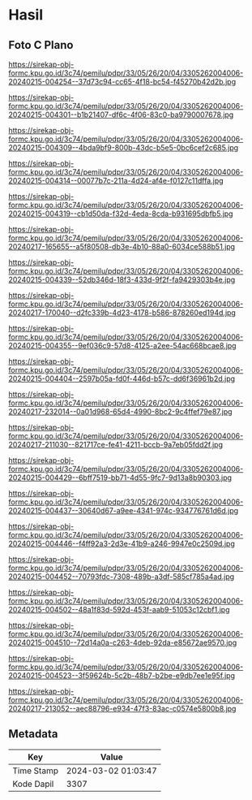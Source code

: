 # Hasil

## Foto C Plano

https://sirekap-obj-formc.kpu.go.id/3c74/pemilu/pdpr/33/05/26/20/04/3305262004006-20240215-004254--37d73c94-cc65-4f18-bc54-f45270b42d2b.jpg

https://sirekap-obj-formc.kpu.go.id/3c74/pemilu/pdpr/33/05/26/20/04/3305262004006-20240215-004301--b1b21407-df6c-4f06-83c0-ba9790007678.jpg

https://sirekap-obj-formc.kpu.go.id/3c74/pemilu/pdpr/33/05/26/20/04/3305262004006-20240215-004309--4bda9bf9-800b-43dc-b5e5-0bc6cef2c685.jpg

https://sirekap-obj-formc.kpu.go.id/3c74/pemilu/pdpr/33/05/26/20/04/3305262004006-20240215-004314--00077b7c-211a-4d24-af4e-f0127c11dffa.jpg

https://sirekap-obj-formc.kpu.go.id/3c74/pemilu/pdpr/33/05/26/20/04/3305262004006-20240215-004319--cb1d50da-f32d-4eda-8cda-b931695dbfb5.jpg

https://sirekap-obj-formc.kpu.go.id/3c74/pemilu/pdpr/33/05/26/20/04/3305262004006-20240217-165655--a5f80508-db3e-4b10-88a0-6034ce588b51.jpg

https://sirekap-obj-formc.kpu.go.id/3c74/pemilu/pdpr/33/05/26/20/04/3305262004006-20240215-004339--52db346d-18f3-433d-9f2f-fa9429303b4e.jpg

https://sirekap-obj-formc.kpu.go.id/3c74/pemilu/pdpr/33/05/26/20/04/3305262004006-20240217-170040--d2fc339b-4d23-4178-b586-878260ed194d.jpg

https://sirekap-obj-formc.kpu.go.id/3c74/pemilu/pdpr/33/05/26/20/04/3305262004006-20240215-004355--9ef036c9-57d8-4125-a2ee-54ac668bcae8.jpg

https://sirekap-obj-formc.kpu.go.id/3c74/pemilu/pdpr/33/05/26/20/04/3305262004006-20240215-004404--2597b05a-fd0f-446d-b57c-dd6f36961b2d.jpg

https://sirekap-obj-formc.kpu.go.id/3c74/pemilu/pdpr/33/05/26/20/04/3305262004006-20240217-232014--0a01d968-65d4-4990-8bc2-9c4ffef79e87.jpg

https://sirekap-obj-formc.kpu.go.id/3c74/pemilu/pdpr/33/05/26/20/04/3305262004006-20240217-211030--821717ce-fe41-4211-bccb-9a7eb05fdd2f.jpg

https://sirekap-obj-formc.kpu.go.id/3c74/pemilu/pdpr/33/05/26/20/04/3305262004006-20240215-004429--6bff7519-bb71-4d55-9fc7-9d13a8b90303.jpg

https://sirekap-obj-formc.kpu.go.id/3c74/pemilu/pdpr/33/05/26/20/04/3305262004006-20240215-004437--30640d67-a9ee-4341-974c-934776761d6d.jpg

https://sirekap-obj-formc.kpu.go.id/3c74/pemilu/pdpr/33/05/26/20/04/3305262004006-20240215-004446--f4ff92a3-2d3e-41b9-a246-9947e0c2509d.jpg

https://sirekap-obj-formc.kpu.go.id/3c74/pemilu/pdpr/33/05/26/20/04/3305262004006-20240215-004452--70793fdc-7308-489b-a3df-585cf785a4ad.jpg

https://sirekap-obj-formc.kpu.go.id/3c74/pemilu/pdpr/33/05/26/20/04/3305262004006-20240215-004502--48a1f83d-592d-453f-aab9-51053c12cbf1.jpg

https://sirekap-obj-formc.kpu.go.id/3c74/pemilu/pdpr/33/05/26/20/04/3305262004006-20240215-004510--72d14a0a-c263-4deb-92da-e85672ae9570.jpg

https://sirekap-obj-formc.kpu.go.id/3c74/pemilu/pdpr/33/05/26/20/04/3305262004006-20240215-004523--3f59624b-5c2b-48b7-b2be-e9db7ee1e95f.jpg

https://sirekap-obj-formc.kpu.go.id/3c74/pemilu/pdpr/33/05/26/20/04/3305262004006-20240217-213052--aec88796-e934-47f3-83ac-c0574e5800b8.jpg


## Metadata

| Key        | Value               |
| ---------- | ------------------- |
| Time Stamp | 2024-03-02 01:03:47 |
| Kode Dapil | 3307                |



